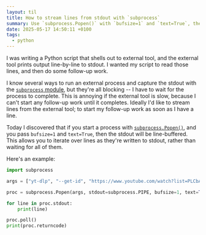 ```yaml
---
layout: til
title: How to stream lines from stdout with `subprocess`
summary: Use `subprocess.Popen()` with `bufsize=1` and `text=True`, then you can interate over the lines with `proc.stdout`.
date: 2025-05-17 14:50:11 +0100
tags:
  - python
---
```

I was writing a Python script that shells out to external tool, and the external tool prints output line-by-line to stdout.
I wanted my script to read those lines, and then do some follow-up work.

I know several ways to run an external process and capture the stdout with the [`subprocess` module][subprocess], but they're all blocking -- I have to wait for the process to complete.
This is annoying if the external tool is slow, because I can't start any follow-up work until it completes.
Ideally I'd like to stream lines from the external tool; to start my follow-up work as soon as I have a line.

Today I discovered that if you start a process with [`subprocess.Popen()`][popen], and you pass `bufsize=1` and `text=True`, then the stdout will be line-buffered.
This allows you to iterate over lines as they're written to stdout, rather than waiting for all of them.

Here's an example:

```python
import subprocess

args = ["yt-dlp", "--get-id", "https://www.youtube.com/watch?list=PLCbA9r6ecYWU6SVyvb32a0YHIzpr9jxnW"]

proc = subprocess.Popen(args, stdout=subprocess.PIPE, bufsize=1, text=True)

for line in proc.stdout:
    print(line)

proc.poll()
print(proc.returncode)
```

[subprocess]: https://docs.python.org/3/library/subprocess.html#module-subprocess
[popen]: https://docs.python.org/3/library/subprocess.html#subprocess.Popen
